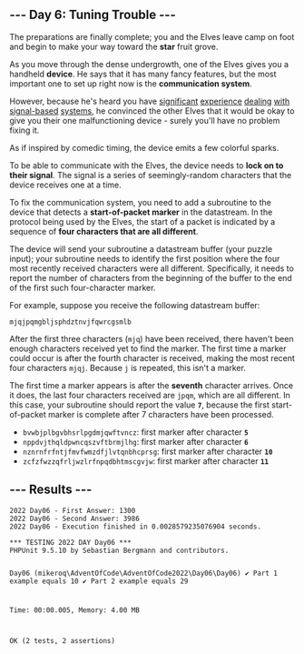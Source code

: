 <article class="day-desc"><h2>--- Day 6: Tuning Trouble ---</h2><p>The preparations are finally complete; you and the Elves leave camp on foot and begin to make your way toward the <b class="star">star</b> fruit grove.</p>
<p>As you move through the dense undergrowth, one of the Elves gives you a handheld <b>device</b>. He says that it has many fancy features, but the most important one to set up right now is the <b>communication system</b>.</p>
<p>However, because he's heard you have <a href="/2016/day/6">significant</a> <a href="/2016/day/25">experience</a> <a href="/2019/day/7">dealing</a> <a href="/2019/day/9">with</a> <a href="/2019/day/16">signal-based</a> <a href="/2021/day/25">systems</a>, he convinced the other Elves that it would be okay to give you their one malfunctioning device - surely you'll have no problem fixing it.</p>
<p>As if inspired by comedic timing, the device emits a few <span title="The magic smoke, on the other hand, seems to be contained... FOR NOW!">colorful sparks</span>.</p>
<p>To be able to communicate with the Elves, the device needs to <b>lock on to their signal</b>. The signal is a series of seemingly-random characters that the device receives one at a time.</p>
<p>To fix the communication system, you need to add a subroutine to the device that detects a <b>start-of-packet marker</b> in the datastream. In the protocol being used by the Elves, the start of a packet is indicated by a sequence of <b>four characters that are all different</b>.</p>
<p>The device will send your subroutine a datastream buffer (your puzzle input); your subroutine needs to identify the first position where the four most recently received characters were all different. Specifically, it needs to report the number of characters from the beginning of the buffer to the end of the first such four-character marker.</p>
<p>For example, suppose you receive the following datastream buffer:</p>
<pre><code>mjqjpqmgbljsphdztnvjfqwrcgsmlb</code></pre>
<p>After the first three characters (<code>mjq</code>) have been received, there haven't been enough characters received yet to find the marker. The first time a marker could occur is after the fourth character is received, making the most recent four characters <code>mjqj</code>. Because <code>j</code> is repeated, this isn't a marker.</p>
<p>The first time a marker appears is after the <b>seventh</b> character arrives. Once it does, the last four characters received are <code>jpqm</code>, which are all different. In this case, your subroutine should report the value <code><b>7</b></code>, because the first start-of-packet marker is complete after 7 characters have been processed.</p>

<ul>
<li><code>bvwbjplbgvbhsrlpgdmjqwftvncz</code>: first marker after character <code><b>5</b></code></li>
<li><code>nppdvjthqldpwncqszvftbrmjlhg</code>: first marker after character <code><b>6</b></code></li>
<li><code>nznrnfrfntjfmvfwmzdfjlvtqnbhcprsg</code>: first marker after character <code><b>10</b></code></li>
<li><code>zcfzfwzzqfrljwzlrfnpqdbhtmscgvjw</code>: first marker after character <code><b>11</b></code></li>
</ul>

</article>

<form method="post" action="6/answer"><input type="hidden" name="level" value="1"></form>
<h2>--- Results ---</h2>
<pre><code>2022 Day06 - First Answer: 1300
2022 Day06 - Second Answer: 3986
2022 Day06 - Execution finished in 0.0028579235076904 seconds.
</code></pre>
<pre><code>*** TESTING 2022 DAY Day06 ***
PHPUnit 9.5.10 by Sebastian Bergmann and contributors.

Day06 (mikeroq\AdventOfCode\AdventOfCode2022\Day06\Day06)
 ✔ Part 1 example equals 10
 ✔ Part 2 example equals 29

Time: 00:00.005, Memory: 4.00 MB

OK (2 tests, 2 assertions)
</code></pre>